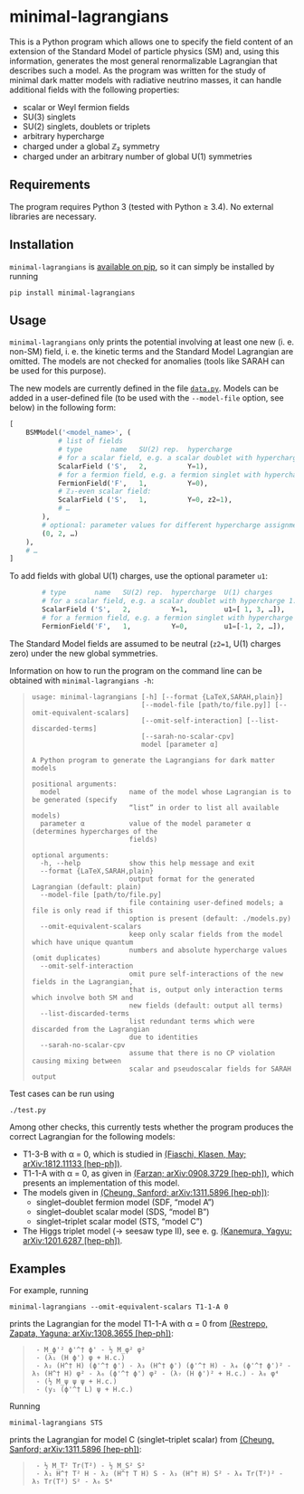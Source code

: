 # minimal-lagrangians
This is a Python program which allows one to specify the field content of an extension
of the Standard Model of particle physics (SM) and, using this information, generates the
most general renormalizable Lagrangian that describes such a model. As the program was
written for the study of minimal dark matter models with radiative neutrino masses,
it can handle additional fields with the following properties:
- scalar or Weyl fermion fields
- SU(3) singlets
- SU(2) singlets, doublets or triplets
- arbitrary hypercharge
- charged under a global ℤ₂ symmetry
- charged under an arbitrary number of global U(1) symmetries

## Requirements
The program requires Python 3 (tested with Python ≥ 3.4).
No external libraries are necessary.

## Installation
`minimal-lagrangians` is [available on pip](https://pypi.org/project/minimal-lagrangians/), so it can simply be installed by running

    pip install minimal-lagrangians

## Usage
`minimal-lagrangians` only prints the potential involving at least one new (i. e. non-SM) field,
i. e. the kinetic terms and the Standard Model Lagrangian are omitted. The models are
not checked for anomalies (tools like SARAH can be used for this purpose).

The new models are currently defined in the file [`data.py`](data.py). Models can be
added in a user-defined file (to be used with the `--model-file` option, see below) in
the following form:
```python
[
	BSMModel('<model_name>', (
		    # list of fields
		    # type       name   SU(2) rep.  hypercharge
		    # for a scalar field, e.g. a scalar doublet with hypercharge 1:
		    ScalarField ('S',   2,          Y=1),
		    # for a fermion field, e.g. a fermion singlet with hypercharge 0:
		    FermionField('F',   1,          Y=0),
		    # ℤ₂-even scalar field:
		    ScalarField ('S',   1,          Y=0, z2=1),
		    # …
		),
		# optional: parameter values for different hypercharge assignments (offsets), e.g.
		(0, 2, …)
	),
	# …
]
```

To add fields with global U(1) charges, use the optional parameter `u1`:
```python
        # type       name   SU(2) rep.  hypercharge  U(1) charges
        # for a scalar field, e.g. a scalar doublet with hypercharge 1:
        ScalarField ('S',   2,          Y=1,         u1=[ 1, 3, …]),
        # for a fermion field, e.g. a fermion singlet with hypercharge 0:
        FermionField('F',   1,          Y=0,         u1=[-1, 2, …]),
```
The Standard Model fields are assumed to be neutral (`z2=1`, U(1) charges zero) under the new global symmetries.

Information on how to run the program on the command line can be obtained with
`minimal-lagrangians -h`:
>     usage: minimal-lagrangians [-h] [--format {LaTeX,SARAH,plain}]
>                                [--model-file [path/to/file.py]] [--omit-equivalent-scalars]
>                                [--omit-self-interaction] [--list-discarded-terms]
>                                [--sarah-no-scalar-cpv]
>                                model [parameter α]
>     
>     A Python program to generate the Lagrangians for dark matter models
>     
>     positional arguments:
>       model                 name of the model whose Lagrangian is to be generated (specify
>                             “list” in order to list all available models)
>       parameter α           value of the model parameter α (determines hypercharges of the
>                             fields)
>     
>     optional arguments:
>       -h, --help            show this help message and exit
>       --format {LaTeX,SARAH,plain}
>                             output format for the generated Lagrangian (default: plain)
>       --model-file [path/to/file.py]
>                             file containing user-defined models; a file is only read if this
>                             option is present (default: ./models.py)
>       --omit-equivalent-scalars
>                             keep only scalar fields from the model which have unique quantum
>                             numbers and absolute hypercharge values (omit duplicates)
>       --omit-self-interaction
>                             omit pure self-interactions of the new fields in the Lagrangian,
>                             that is, output only interaction terms which involve both SM and
>                             new fields (default: output all terms)
>       --list-discarded-terms
>                             list redundant terms which were discarded from the Lagrangian
>                             due to identities
>       --sarah-no-scalar-cpv
>                             assume that there is no CP violation causing mixing between
>                             scalar and pseudoscalar fields for SARAH output


Test cases can be run using

    ./test.py

Among other checks, this currently tests whether the program produces the correct
Lagrangian for the following models:
- T1-3-B with α = 0, which is studied in [(Fiaschi, Klasen, May; arXiv:1812.11133 [hep-ph])][1].
- T1-1-A with α = 0, as given in [(Farzan; arXiv:0908.3729 [hep-ph])][2], which
  presents an implementation of this model.
- The models given in [(Cheung, Sanford; arXiv:1311.5896 [hep-ph])][3]:
  - singlet–doublet fermion model (SDF, “model A”)
  - singlet–doublet scalar model (SDS, “model B”)
  - singlet–triplet scalar model (STS, “model C”)
- The Higgs triplet model (→ seesaw type II), see e. g.
  [(Kanemura, Yagyu; arXiv:1201.6287 [hep-ph])][4].

## Examples
For example, running

    minimal-lagrangians --omit-equivalent-scalars T1-1-A 0

prints the Lagrangian for the model T1-1-A with α = 0 from
[(Restrepo, Zapata, Yaguna; arXiv:1308.3655 [hep-ph])][5]:
>      - M_ϕ'² ϕ'^† ϕ' - ½ M_φ² φ²
>      - (λ₁ (H ϕ') φ + H.c.)
>      - λ₂ (H^† H) (ϕ'^† ϕ') - λ₃ (H^† ϕ') (ϕ'^† H) - λ₄ (ϕ'^† ϕ')² - λ₅ (H^† H) φ² - λ₆ (ϕ'^† ϕ') φ² - (λ₇ (H ϕ')² + H.c.) - λ₈ φ⁴
>      - (½ M_ψ ψ ψ + H.c.)
>      - (y₁ (ϕ'^† L) ψ + H.c.)

Running

    minimal-lagrangians STS

prints the Lagrangian for model C (singlet–triplet scalar) from
[(Cheung, Sanford; arXiv:1311.5896 [hep-ph])][3]:
>      - ½ M_T² Tr(T²) - ½ M_S² S²
>      - λ₁ H^† T² H - λ₂ (H^† T H) S - λ₃ (H^† H) S² - λ₄ Tr(T²)² - λ₅ Tr(T²) S² - λ₆ S⁴



[1]: https://arxiv.org/abs/1812.11133
[2]: https://arxiv.org/abs/0908.3729
[3]: https://arxiv.org/abs/1311.5896
[4]: https://arxiv.org/abs/1201.6287
[5]: https://arxiv.org/abs/1308.3655


